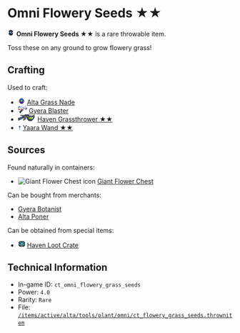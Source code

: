 # Omni Flowery Seeds ★★

<img src="https://raw.githubusercontent.com/Ceterai/Enternia/main/items/active/alta/tools/plant/omni/ct_flowery_grass_seeds.png" alt="Omni Flowery Seeds ★★ icon" loading="lazy" height=16px width="auto" /> **Omni Flowery Seeds ★★** is a rare throwable item.

Toss these on any ground to grow flowery grass!

## Crafting

Used to craft:

- <img src="https://raw.githubusercontent.com/Ceterai/Enternia/main/items/active/alta/tools/plant/nade/ct_alta_grass_nade.png" alt="Alta Grass Nade icon" loading="lazy" height=16px width="auto" /> [Alta Grass Nade](https://ceterai.github.io/MyEnternia/Wiki/AltaGrassNade)
- <img src="https://raw.githubusercontent.com/Ceterai/Enternia/main/items/active/alta/tools/other/ct_gyera_blaster.png" alt="Gyera Blaster icon" loading="lazy" height=16px width="auto" /> [Gyera Blaster](https://ceterai.github.io/MyEnternia/Wiki/GyeraBlaster)
- <img src="https://raw.githubusercontent.com/Ceterai/Enternia/main/items/active/alta/tools/other/ct_haven_thrower.png" alt="Haven Grassthrower ★★ icon" loading="lazy" height=16px width="auto" /> [Haven Grassthrower ★★](https://ceterai.github.io/MyEnternia/Wiki/HavenGrassthrower)
- <img src="https://raw.githubusercontent.com/Ceterai/Enternia/main/items/active/alta/tools/other/ct_yaara_wand.png" alt="Yaara Wand ★★ icon" loading="lazy" height=16px width="auto" /> [Yaara Wand ★★](https://ceterai.github.io/MyEnternia/Wiki/YaaraWand)

## Sources

Found naturally in containers:

- <img src="https://starbounder.org/mediawiki/images/b/ba/Giant_Flower_Chest.png" alt="Giant Flower Chest icon" loading="lazy" height=9.75px width=12px /> [Giant Flower Chest](https://starbounder.org/Giant_Flower_Chest)

Can be bought from merchants:

- [Gyera Botanist](https://ceterai.github.io/MyEnternia/Wiki/GyeraBotanist)
- [Alta Poner](https://ceterai.github.io/MyEnternia/Wiki/AltaPoner)

Can be obtained from special items:

- <img src="https://raw.githubusercontent.com/Ceterai/Enternia/main/items/active/alta/loot/biome/ct_haven_loot.png" alt="Haven Loot Crate icon" loading="lazy" height=16px width="auto" /> [Haven Loot Crate](https://ceterai.github.io/MyEnternia/Wiki/HavenLootCrate)

## Technical Information

- In-game ID: `ct_omni_flowery_grass_seeds`
- Power: `4.0`
- Rarity: `Rare`
- File: [`/items/active/alta/tools/plant/omni/ct_flowery_grass_seeds.thrownitem`](https://github.com/Ceterai/Enternia/blob/main/items/active/alta/tools/plant/omni/ct_flowery_grass_seeds.thrownitem)
